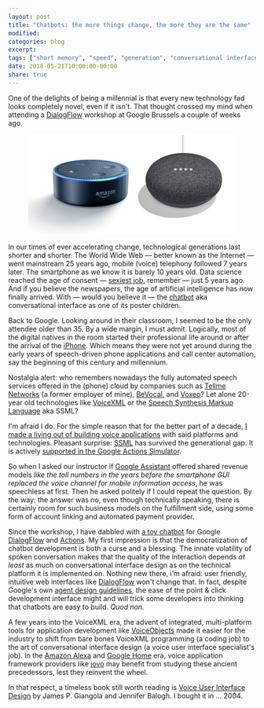 ```yaml
---
layout: post
title: "Chatbots: the more things change, the more they are the same"
modified:
categories: blog
excerpt:
tags: ["short memory", "speed", "generation", "conversational interfaces", "chatbots"]
date: 2018-05-21T10:00:00-00:00
share: true
---
```


One of the delights of being a millennial is that every new technology fad looks
completely novel, even if it isn't. That thought crossed my mind when 
attending a [DialogFlow][dialogflow] workshop at Google Brussels a
couple of weeks ago.

<figure>
	<img src="/images/echo-dot-google-home-mini.jpg" alt="Photo of Amazon Echo Dot and Google Home Mini"/>
</figure>

In our times of ever accelerating change,
technological generations last shorter and shorter. The World Wide Web
&mdash; better known as the Internet &mdash; went
mainstream 25 years ago, mobile (voice) telephony followed 7 years later.
The smartphone as we know it is barely 10 years old.
Data science reached the age of consent &mdash; [sexiest
job][sexiestjob], remember &mdash; just 5 years ago. And if you
believe the newspapers, the age of artificial intelligence has now
finally arrived. With &mdash; would you believe it &mdash; the [chatbot][chatbots]
aka conversational interface as one of its poster children. 

Back to Google. Looking around in their classroom, I seemed to be the only
attendee older than 35. By a wide margin, I must admit. Logically, most of the
digital natives in the room started their professional life around or
after the arrival of the [iPhone][iphone]. Which means they were not
yet around during the early years of speech-driven phone applications
and call center automation, say the beginning of this century and
millennium.

Nostalgia alert: who remembers nowadays the fully automated speech services offered
in the (phone) cloud by companies such as [Tellme
Networks][tellme] (a former employer of mine), [BeVocal][bevocal], and
[Voxeo][voxeo]? Let alone 20-year old technologies like
[VoiceXML][voicexml] or the [Speech Synthesis Markup Language][ssml] aka SSML?

I'm afraid I do. For the simple reason that for the better part of a decade, [I
made a living out of building voice applications][prompt] with said platforms
and technologies. Pleasant surprise: [SSML][ssml] has survived the generational 
gap. It is actively [supported in the Google Actions
Simulator][google_actions_ssml].

So when I asked our instructor if [Google Assistant][google-assistant] offered shared
revenue models _like the toll numbers in the years
before the smartphone GUI replaced the voice channel for
mobile information access_, he was speechless at first. Then he asked
politely if I could repeat the question. By the way: the answer was no,
even though technically speaking, there is certainly room for such
business models on the fulfillment side, using some form of
account linking and automated payment provider.

Since the workshop, I have dabbled with [a toy
chatbot][dialogflow_rps] for Google [DialogFlow][dialogflow] and [Actions][google-actions]. My
first impression is that the democratization of chatbot
development is both a curse and a blessing. The innate volatility of
spoken conversation makes that the quality of the interaction 
depends _at least_ as much on conversational interface
design as on the technical platform it is implemented on. Nothing
new there, i'm afraid: user friendly, intuitive web interfaces like
[DialogFlow][dialogflow] won't change that. In fact, despite Google's own [agent
design guidelines][agent-design], the ease of the point & click development
interface might and will trick some developers into thinking that
chatbots are easy to build. _Quod non._

A few years into the VoiceXML era, the advent of integrated, multi-platform tools for application
development like [VoiceObjects][voiceobjects] made it easier for the industry to shift from bare
bones VoiceXML programming (a coding job) to the art of conversational
interface design (a voice user interface specialist's job). In the [Amazon Alexa][amazon-alexa] and
[Google Home][google-home] era, voice application framework providers like
[jovo][jovo] may benefit from studying these ancient precedessors, 
lest they reinvent the wheel.

In that respect, a timeless book still worth reading is [Voice User
Interface Design][vuidesign-book] by James P. Giangola and Jennifer
Balogh. I bought it in ... 2004.

[dialogflow]: https://dialogflow.com/
[sexiestjob]:https://hbr.org/2012/10/data-scientist-the-sexiest-job-of-the-21st-century
[chatbots]:https://venturebeat.com/2016/09/01/are-chatbots-an-evolution-or-a-revolution/
[iphone]: https://youtu.be/9hUIxyE2Ns8
[tellme]: https://en.wikipedia.org/wiki/Tellme_Networks
[bevocal]: https://www.crunchbase.com/organization/bevocal
[voxeo]: https://en.wikipedia.org/wiki/Voxeo
[voicexml]: https://en.wikipedia.org/wiki/VoiceXML
[ssml]: https://en.wikipedia.org/wiki/Speech_Synthesis_Markup_Language
[google_actions_ssml]: https://developers.google.com/actions/reference/ssml
[dialogflow_rps]: https://github.com/fdurant/dialogflow-rock-paper-scissors
[agent-design]: https://dialogflow.com/docs/best-practices/agent-design
[jovo]: https://www.jovo.tech
[voiceobjects]: https://en.wikipedia.org/wiki/VoiceObjects
[vuidesign-book]:https://www.amazon.com/Voice-Interface-Design-James-Giangola/dp/0321185765/
[amazon-alexa]: https://developer.amazon.com/alexa
[google-home]: https://store.google.com/product/google_home
[google-assistant]: https://assistant.google.com/
[google-actions]: https://developers.google.com/actions/
[prompt]: http://blog.prompt-speechapps.com
